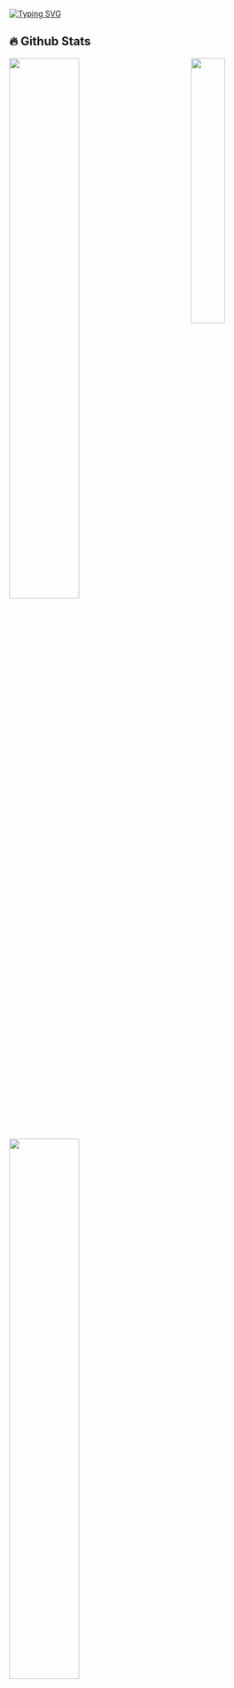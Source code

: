 [![Typing SVG](https://readme-typing-svg.demolab.com?font=Fantasque-sans+Mono&pause=1000&random=false&width=435&lines=Ol%C3%A1+eu+sou+o+Luciano+)](https://git.io/typing-svg)

<!--Grafico de Estatistitcas
GitHub Readme Stats comes with several built-in themes (e.g. dark, radical, merko, gruvbox, tokyonight, onedark, cobalt, synthwave, highcontrast, dracula).
-->
## 🔥 Github Stats

<img align="right" width="35%" src="https://i.imgur.com/sxq4xA0.gif"/>

  <a href="https://github.com/lucenfort"><img width="50%" src="https://github-readme-stats.vercel.app/api?username=lucenfort&theme=radical&title_color=ff3068?"></a>
  <a href="https://github.com/lucenfort"><img width="50%" src="http://github-readme-streak-stats.herokuapp.com/?user=lucenfort&theme=cobalt&date_format=M%20j%5B%2C%20Y%5D&ring=ff3068&fire=ff3068&sideNums=ff3068">
  <img height="270cm" src="https://github-readme-stats.vercel.app/api/top-langs/?username=Lucenfort&layout=compact&theme=dracula"/> 
  <img width="1080cm" src="https://github-readme-activity-graph.vercel.app/graph?username=Lucenfort&theme=dracula&radius=16"/>
</a>
<br>

